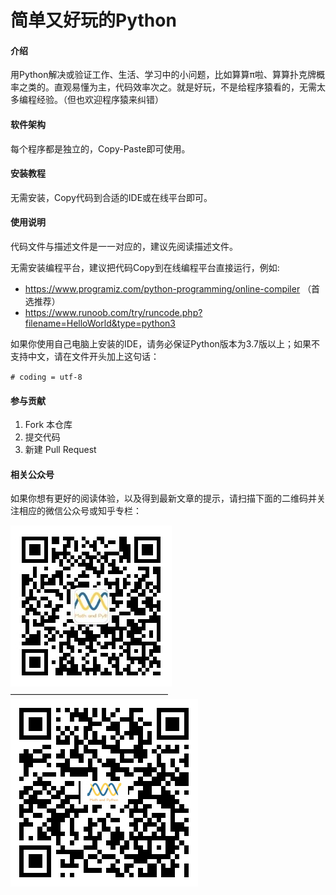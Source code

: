 # 简单又好玩的Python

#### 介绍
用Python解决或验证工作、生活、学习中的小问题，比如算算π啦、算算扑克牌概率之类的。直观易懂为主，代码效率次之。就是好玩，不是给程序猿看的，无需太多编程经验。（但也欢迎程序猿来纠错）

#### 软件架构
每个程序都是独立的，Copy-Paste即可使用。


#### 安装教程

无需安装，Copy代码到合适的IDE或在线平台即可。

#### 使用说明

代码文件与描述文件是一一对应的，建议先阅读描述文件。

无需安装编程平台，建议把代码Copy到在线编程平台直接运行，例如: 

* https://www.programiz.com/python-programming/online-compiler  （首选推荐）
* https://www.runoob.com/try/runcode.php?filename=HelloWorld&type=python3

如果你使用自己电脑上安装的IDE，请务必保证Python版本为3.7版以上；如果不支持中文，请在文件开头加上这句话：

`# coding = utf-8`

#### 参与贡献

1.  Fork 本仓库
2.  提交代码
3.  新建 Pull Request

#### 相关公众号

如果你想有更好的阅读体验，以及得到最新文章的提示，请扫描下面的二维码并关注相应的微信公众号或知乎专栏：

![](./img/微信公众号二维码.jpg)——————————————————                 ![](./img/知乎专栏二维码.png)
